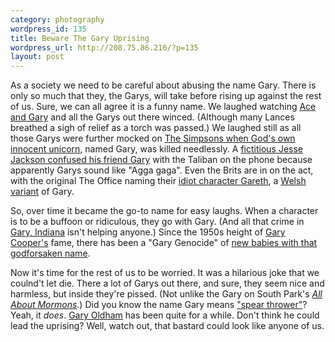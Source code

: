 ```yaml
--- 
category: photography
wordpress_id: 135
title: Beware The Gary Uprising
wordpress_url: http://208.75.86.216/?p=135
layout: post
---
```

As a society we need to be careful about abusing the name Gary. There is only so much that they, the Garys, will take before rising up against the rest of us. Sure, we can all agree it is a funny name. We laughed watching <a href="http://en.wikipedia.org/wiki/The_Ambiguously_Gay_Duo">Ace and Gary</a> and all the Garys out there winced. (Although many Lances breathed a sigh of relief as a torch was passed.) We laughed still as all those Garys were further mocked on <a href="http://en.wikipedia.org/wiki/Simpsons_Bible_Stories">The Simpsons when God's own innocent unicorn</a>, named Gary, was killed needlessly. A <a href="http://snltranscripts.jt.org/01/01aupdate.phtml">fictitious Jesse Jackson confused his friend Gary</a> with the Taliban on the phone because apparently Garys sound like "Agga gaga". Even the Brits are in on the act, with the original The Office naming their <a href="http://www.bbc.co.uk/comedy/theoffice/gareth/">idiot character Gareth</a>, a <a href="http://en.wikipedia.org/wiki/Gary_(disambiguation)#First_name">Welsh variant</a> of Gary.

So, over time it became the go-to name for easy laughs. When a character is to be a buffoon or ridiculous, they go with Gary. (And all that crime in <a href="http://en.wikipedia.org/wiki/Gary,_Indiana">Gary, Indiana</a> isn't helping anyone.) Since the 1950s height of <a href="http://www.imdb.com/name/nm0000011/">Gary Cooper's</a> fame, there has been a "Gary Genocide" of <a href="http://babynamewizard.com/namevoyager/lnv0105.html">new babies with that godforsaken name</a>. 

Now it's time for the rest of us to be worried. It was a hilarious joke that we coulnd't let die. There a lot of Garys out there, and sure, they seem nice and harmless, but inside they're pissed. (Not unlike the Gary on South Park's <em><a href="http://en.wikipedia.org/wiki/All_About_Mormons">All About Mormons</a></em>.) Did you know the name Gary means <a href="http://en.wikipedia.org/wiki/Gary_(disambiguation)#First_name">"spear thrower"</a>? Yeah, it <em>does</em>. <a href="http://www.imdb.com/name/nm0000198/">Gary Oldham</a> has been quite for a while. Don't think he could lead the uprising? Well, watch out, that bastard could look like anyone of us.

